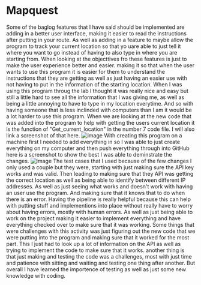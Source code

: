 # Mapquest

  Some of the baglog features that I have said should be implemented are adding in a better user interface, making it easier to read the instructions after putting in your route.
As well as adding in a feature to maybe allow the program to track your current location so that yo uare able to just tell it where you want to go instead of having to also type in where you
are starting from.
  When looking at the objecttives fro these features is just to make the user experience better and easier. making it so that when the user wants to use this program it is easier for them to understand the instructions that they are getting as well as just having an easier use with not having to put in the information of the starting location.
  When I was using this program throug the lab I thought it was really nice and easy but still a little hard to see all the information that I was giving me, as well as being a little annoying to have to type in my location everytime. And so with having someone that is less inclinded with computers than I am it would be a lot harder to use this program.
  When we are looking at the new code that was added into the program to help with getting the users current location it is the function of "Get_current_location" in the number 7 code file. I will also link a screenshot of that here. ![image](https://github.com/Hilbelinka5142/Mapquest/assets/144185910/f3b4225a-745d-41ab-942c-348d423141ce)
  With creating this program on a machine first I needed to add everything in so I was able to just create everything on my computer and then push everything through into GitHub here is a screenshot to show the best I was able to deminstrate the changes. ![image](https://github.com/Hilbelinka5142/Mapquest/assets/144185910/c4e96757-6703-4723-9bdb-dfabe74a15d0)
  The test cases that I used because of the few changes I only used a couple but they were, starting with just making sure the API key works and was valid.  Then leading to making sure that they API was getting the correct location as well as being able to identify between different IP addresses. As well as just seeing what works and doesn't work with having an user use the program. And making sure that it knows that to do when there is an error.
  Having the pipeline is really helpful because this can help with putting stuff and implementions into place without really have to worry about having errors, mostly with human errors.  As well as just being able to work on the project making it easier to implement everything and have everything checked over to make sure that it was working.
  Some things that were challenges with this activity was just figuring out the new code that we were putting into the program and making sure that it worked for the most part.  This I just had to look up a lot of information on the API as well as trying to implement the code to make sure that it works. another thing is that just making and testing the code was a challenges, most with just time and patience with sitting and waiting and testing one thing after another.  But overall I have learned the importence of testing as well as just some new knowledge with coding.
